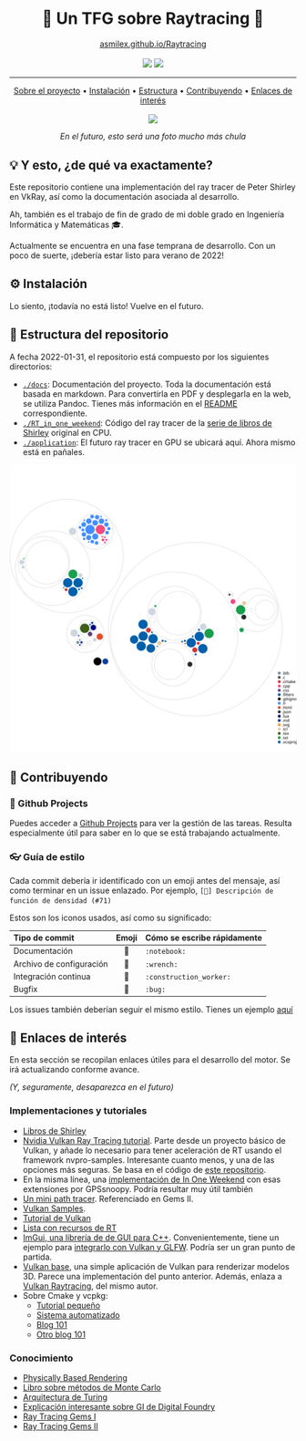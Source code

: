 <h1 align=center>🔦 Un TFG sobre Raytracing 🔦</h1>

<div align=center>
  <a href="https://asmilex.github.io/Raytracing"> asmilex.github.io/Raytracing </a>
</div>

<br>

<div align=center>
  <img src="https://img.shields.io/github/workflow/status/Asmilex/Raytracing/Publicar%20a%20Github%20Pages?color=00b894&label=WEB&style=for-the-badge">
  <img src="https://img.shields.io/github/workflow/status/Asmilex/Raytracing/Construir%20PDF?color=%23fdcb6e&label=PDF&style=for-the-badge">
</div>

<hr>


<p align="center" dir="auto">
  <a href="#bulb-y-esto-de-qu%C3%A9-va-exactamente">Sobre el proyecto</a> •
  <a href="#gear-instalaci%C3%B3n">Instalación</a> •
  <a href="#evergreen_tree-estructura-del-repositorio">Estructura</a> •
  <a href="#handshake-contribuyendo">Contribuyendo</a> •
  <a href="#link-enlaces-de-inter%C3%A9s">Enlaces de interés</a>
</p>

<div align=center>
  <img align=center src="https://i.imgur.com/RrWQVRE.jpg" width="600">
  <p align=center><i>En el futuro, esto será una foto mucho más chula</i></p>
</div>

## :bulb: Y esto, ¿de qué va exactamente?

Este repositorio contiene una implementación del ray tracer de Peter Shirley en VkRay, así como la documentación asociada al desarrollo.

Ah, también es el trabajo de fin de grado de mi doble grado en Ingeniería Informática y Matemáticas 🎓.

Actualmente se encuentra en una fase temprana de desarrollo. Con un poco de suerte, ¡debería estar listo para verano de 2022!

## :gear: Instalación

Lo siento, ¡todavía no está listo! Vuelve en el futuro.

## :evergreen_tree: Estructura del repositorio

A fecha 2022-01-31,  el repositorio está compuesto por los siguientes directorios:

- [`./docs`](./docs): Documentación del proyecto. Toda la documentación está basada en markdown. Para convertirla en PDF y desplegarla en la web, se utiliza Pandoc. Tienes más información en el [README](./docs/README.md) correspondiente.
- [`./RT_in_one_weekend`](./RT_in_one_weekend): Código del ray tracer de la [serie de libros de Shirley](https://raytracing.github.io/) original en CPU.
- [`./application`](./application): El futuro ray tracer en GPU se ubicará aquí. Ahora mismo está en pañales.

![Visualización de la codebase](./docs/img/repo_diagram.svg)


## :handshake: Contribuyendo

### :open_book: Github Projects

Puedes acceder a [Github Projects](https://github.com/users/Asmilex/projects/2) para ver la gestión de las tareas. Resulta especialmente útil para saber en lo que se está trabajando actualmente.

### :eyeglasses: Guía de estilo

Cada commit debería ir identificado con un emoji antes del mensaje, así como terminar en un issue enlazado. Por ejemplo, `[📓] Descripción de función de densidad (#71)`

Estos son los iconos usados, así como su significado:

| Tipo de commit           |   Emoji    | Cómo se escribe rápidamente |
|:-------------------------|:----------:|:----------------------------|
| Documentación            | :notebook: | `:notebook:`                |
| Archivo de configuración |  :wrench:  | `:wrench:`                  |
| Integración continua     |     👷     | `:construction_worker:`     |
| Bugfix                   |   :bug:    | `:bug:`                     |

Los issues también deberían seguir el mismo estilo. Tienes un ejemplo [aquí](https://github.com/Asmilex/Raytracing/issues/4)


## :link: Enlaces de interés

En esta sección se recopilan enlaces útiles para el desarrollo del motor. Se irá actualizando conforme avance.

*(Y, seguramente, desaparezca en el futuro)*

### Implementaciones y tutoriales

- [Libros de Shirley](https://raytracing.github.io/)
- [Nvidia Vulkan Ray Tracing tutorial](https://nvpro-samples.github.io/vk_raytracing_tutorial_KHR/). Parte desde un proyecto básico de Vulkan, y añade lo necesario para tener aceleración de RT usando el framework nvpro-samples. Interesante cuanto menos, y una de las opciones más seguras. Se basa en el código de [este repositorio](https://github.com/nvpro-samples/vk_raytracing_tutorial_KHR).
- En la misma línea, una [implementación de In One Weekend](https://github.com/GPSnoopy/RayTracingInVulkan) con esas extensiones por GPSsnoopy. Podría resultar muy útil también
- [Un mini path tracer](https://github.com/nvpro-samples/vk_mini_path_tracer). Referenciado en Gems II.
- [Vulkan Samples](https://github.com/KhronosGroup/Vulkan-Samples).
- [Tutorial de Vulkan](https://vulkan-tutorial.com/Introduction)
- [Lista con recursos de RT](https://www.realtimerendering.com/raytracing.html)
- [ImGui, una librería de de GUI para C++](https://github.com/ocornut/imgui). Convenientemente, tiene un ejemplo para [integrarlo con Vulkan y GLFW](https://github.com/ocornut/imgui/blob/master/examples/example_glfw_vulkan/main.cpp). Podría ser un gran punto de partida.
- [Vulkan base](https://github.com/kennyalive/vulkan-base), una simple aplicación de Vulkan para renderizar modelos 3D. Parece una implementación del punto anterior. Además, enlaza a [Vulkan Raytracing](https://github.com/kennyalive/vulkan-raytracing), del mismo autor.
- Sobre Cmake y vcpkg:
  - [Tutorial pequeño](https://www.40tude.fr/how-to-use-vcpkg-with-vscode-and-cmake/)
  - [Sistema automatizado](https://cpptruths.blogspot.com/2019/03/bootstrapping-vcpkg-based-cmake-project.html)
  - [Blog 101](https://gamefromscratch.com/vcpkg-cpp-easy-mode-step-by-step-tutorial/)
  - [Otro blog 101](https://sam.elborai.me/blog/vscode-cpp-dev-environment-2020)

### Conocimiento

- [Physically Based Rendering](http://www.pbr-book.org/)
- [Libro sobre métodos de Monte Carlo](http://statweb.stanford.edu/~owen/mc/)
- [Arquitectura de Turing](https://developer.nvidia.com/blog/nvidia-turing-architecture-in-depth/)
- [Explicación interesante sobre GI de Digital Foundry](https://www.youtube.com/watch?v=yEkryaaAsBU)
- [Ray Tracing Gems I](https://www.realtimerendering.com/raytracinggems/rtg/index.html)
- [Ray Tracing Gems II](https://developer.nvidia.com/ray-tracing-gems-ii)
